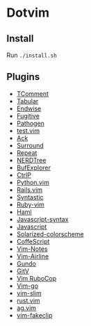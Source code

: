 Dotvim
======

Install
-------

Run `./install.sh`


Plugins
-------


*  [TComment](https://github.com/tomtom/tcomment_vim)
*  [Tabular](https://github.com/godlygeek/tabular)
*  [Endwise](https://github.com/tpope/vim-endwise)
*  [Fugitive](https://github.com/tpope/vim-fugitive)
*  [Pathogen](https://github.com/tpope/vim-pathogen)
*  [test.vim](https://github.com/janko-m/vim-test)
*  [Ack](https://github.com/mileszs/ack.vim)
*  [Surround](https://github.com/tpope/vim-surround)
*  [Repeat](https://github.com/tpope/vim-repeat)
*  [NERDTree](https://github.com/scrooloose/nerdtree)
*  [BufExplorer](https://github.com/scrooloose/nerdtree)
*  [CtrlP](https://github.com/kien/ctrlp.vim)
*  [Python.vim](https://github.com/hdima/python-syntax)
*  [Rails.vim](https://github.com/tpope/vim-rails)
*  [Syntastic](https://github.com/scrooloose/syntastic)
*  [Ruby-vim](https://github.com/vim-ruby/vim-ruby)
*  [Haml](https://github.com/tpope/vim-haml)
*  [Javascript-syntax](https://github.com/jelera/vim-javascript-syntax)
*  [Javascript](https://github.com/pangloss/vim-javascript)
*  [Solarized-colorscheme](https://github.com/altercation/vim-colors-solarized)
*  [CoffeScript](https://github.com/kchmck/vim-coffee-script)
*  [Vim-Notes](https://github.com/xolox/vim-notes)
*  [Vim-Airline](https://github.com/bling/vim-airline)
*  [Gundo](https://github.com/sjl/gundo.vim)
*  [GitV](https://github.com/gregsexton/gitv)
*  [Vim RuboCop](https://github.com/ngmy/vim-rubocop)
*  [Vim-go](https://github.com/fatih/vim-go)
*  [vim-slim](https://github.com/slim-template/vim-slim)
*  [rust.vim](https://github.com/rust-lang/rust.vim)
*  [ag.vim](https://github.com/rking/ag.vim)
*  [vim-fakeclip](https://github.com/congma/vim-fakeclip)
